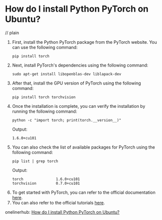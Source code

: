 # How do I install Python PyTorch on Ubuntu?
// plain

1. First, install the Python PyTorch package from the PyTorch website. You can use the following command:
   ```
   pip install torch
   ```
2. Next, install PyTorch's dependencies using the following command:
   ```
   sudo apt-get install libopenblas-dev liblapack-dev
   ```
3. After that, install the GPU version of PyTorch using the following command:
   ```
   pip install torch torchvision
   ```
4. Once the installation is complete, you can verify the installation by running the following command:
   ```
   python -c "import torch; print(torch.__version__)"
   ```
   Output:
   ```
   1.6.0+cu101
   ```
5. You can also check the list of available packages for PyTorch using the following command:
   ```
   pip list | grep torch
   ```
   Output:
   ```
   torch               1.6.0+cu101
   torchvision         0.7.0+cu101
   ```
6. To get started with PyTorch, you can refer to the official documentation [here](https://pytorch.org/docs/stable/index.html).
7. You can also refer to the official tutorials [here](https://pytorch.org/tutorials/beginner/blitz/tensor_tutorial.html).

onelinerhub: [How do I install Python PyTorch on Ubuntu?](https://onelinerhub.com/python-pytorch/how-do-i-install-python-pytorch-on-ubuntu)